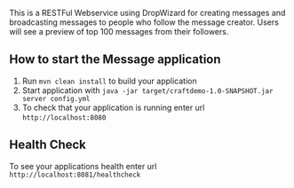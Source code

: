
This is a RESTFul Webservice using DropWizard for creating messages and broadcasting messages to people who follow the message creator. 
Users will see a preview of top 100 messages from their followers.

How to start the Message application
---

1. Run `mvn clean install` to build your application
1. Start application with `java -jar target/craftdemo-1.0-SNAPSHOT.jar server config.yml`
1. To check that your application is running enter url `http://localhost:8080`

Health Check
---

To see your applications health enter url `http://localhost:8081/healthcheck`



